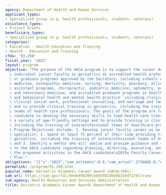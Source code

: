 ```yaml
---
agency: Department of Health and Human Services
applicant_types:
- Specialized group (e.g. health professionals, students, veterans)
assistance_types:
- Project Grants
beneficiary_types:
- Specialized group (e.g. health professionals, students, veterans)
categories:
- Education - Health Education and Training
- Health - Education and Training
cfda: '93.250'
fiscal_year: '2022'
layout: program
objective: "The purpose of the GACA program is to support the career development of\
  \ individual junior faculty in geriatrics at accredited health professions schools\
  \ or graduate programs approved by the Secretary, including schools of allopathic\
  \ medicine, osteopathic medicine, nursing, dentistry, pharmacy, allied health, physician\
  \ assistant programs, chiropractic, podiatric medicine, optometry, public health,\
  \ and veterinary medicine, and accredited graduate programs in health administration\
  \ and behavioral health and mental health practice  including clinical psychology,\
  \ clinical social work, professional counseling, and marriage and family therapy,\
  \ and to provide clinical training in geriatrics, including the training of interprofessional\
  \ teams of health care professionals. The goals of the program are for the GACA\
  \ candidate to develop the necessary skills to lead health care transformation in\
  \ a variety of age-friendly settings and to provide training in clinical geriatrics,\
  \ including the training of interprofessional teams of healthcare professionals.\
  \ Program Objectives include: 1. Develop junior faculty career as an academic geriatrics\
  \ specialist; 2. Spend at least 75 percent of their time providing training in clinical\
  \ geriatrics, including the training of interprofessional teams of healthcare professionals;\
  \ and 3. Identify a mentor who will advise and provide guidance and supervision\
  \ to the GACA candidate regarding planning, directing, executing, and evaluating\
  \ the proposed activities in the GACA candidate\u2019s Faculty Career Development\
  \ Plan."
obligations: '[{"x":"2022","sam_estimate":0.0,"sam_actual":1716666.0,"usa_spending_actual":1656778.04},{"x":"2023","sam_estimate":2348406.0,"sam_actual":0.0,"usa_spending_actual":2172526.06},{"x":"2024","sam_estimate":2261428.0,"sam_actual":0.0,"usa_spending_actual":0.0}]'
permalink: /program/93.250.html
popular_name: Geriatric Academic Career Award (GACA)(K01)
sam_url: https://sam.gov/fal/0eeb498309ce465982d6504319df1707/view
sub-agency: Health Resources and Services Administration
title: Geriatric Academic Career Awards Department of Health and Human Services
---
```

